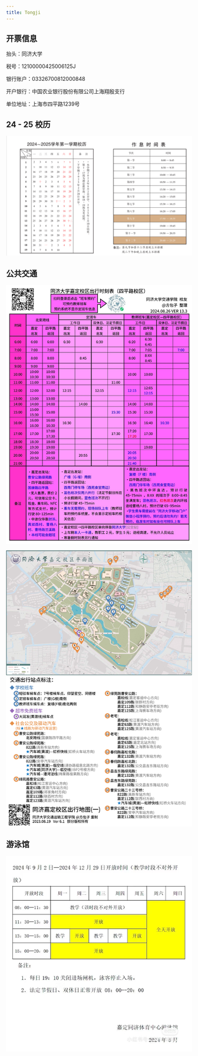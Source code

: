 ```yaml
---
title: Tongji
---
```


## 开票信息

抬头：同济大学

税号：12100000425006125J

银行账户：03326700812000848

开户银行：中国农业银行股份有限公司上海翔殷支行

单位地址：上海市四平路1239号

## 24 - 25 校历

![image-20241007155422494](https://raw.githubusercontent.com/sitdownkevin/ImageHosting/main/image-20241007155422494.png)

## 公共交通

![image-20241007155526362](https://raw.githubusercontent.com/sitdownkevin/ImageHosting/main/image-20241007155526362.png)

![image-20241007155537401](https://raw.githubusercontent.com/sitdownkevin/ImageHosting/main/image-20241007155537401.png)

## 游泳馆

![image-20241007155552317](https://raw.githubusercontent.com/sitdownkevin/ImageHosting/main/image-20241007155552317.png)

